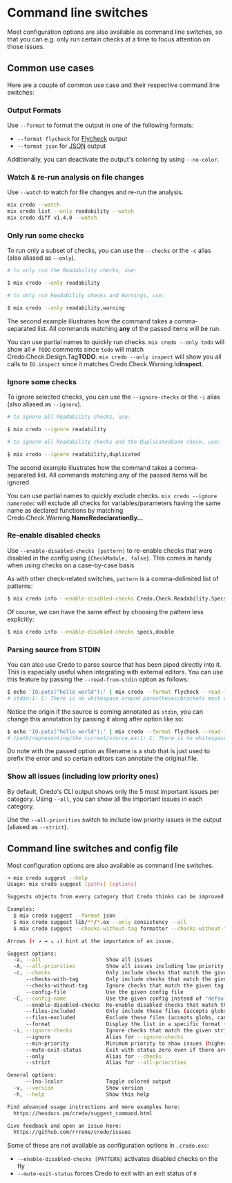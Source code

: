 # Command line switches

Most configuration options are also available as command line switches, so that you can e.g. only run certain checks at a time to focus attention on those issues.


## Common use cases

Here are a couple of common use case and their respective command line switches:


### Output Formats

Use `--format` to format the output in one of the following formats:

- `--format flycheck` for [Flycheck](http://www.flycheck.org/) output
- `--format json` for [JSON](https://www.json.org/) output

Additionally, you can deactivate the output's coloring by using `--no-color`.


### Watch & re-run analysis on file changes

Use `--watch` to watch for file changes and re-run the analysis.

```bash
mix credo --watch
mix credo list --only readability --watch
mix credo diff v1.4.0 --watch
```


### Only run some checks

To run only a subset of checks, you can use the `--checks` or the `-c` alias (also aliased as `--only`).

```bash
# to only run the Readability checks, use:

$ mix credo --only readability

# to only run Readability checks and Warnings, use:

$ mix credo --only readability,warning
```

The second example illustrates how the command takes a comma-separated list. All commands matching **any** of the passed items will be run.

You can use partial names to quickly run checks. `mix credo --only todo` will show all `# TODO` comments since `todo` will match Credo.Check.Design.Tag**TODO**. `mix credo --only inspect` will show you all calls to `IO.inspect` since it matches Credo.Check.Warning.Io**Inspect**.


### Ignore some checks

To ignore selected checks, you can use the `--ignore-checks` or the `-i` alias (also aliased as `--ignore`).

```bash
# to ignore all Readability checks, use:

$ mix credo --ignore readability

# to ignore all Readability checks and the DuplicatedCode check, use:

$ mix credo --ignore readability,duplicated
```

The second example illustrates how the command takes a comma-separated list. All commands matching any of the passed items will be ignored.

You can use partial names to quickly exclude checks. `mix credo --ignore nameredec` will exclude all checks for variables/parameters having the same name as declared functions by matching Credo.Check.Warning.**NameRedeclarationBy...**


### Re-enable disabled checks

Use `--enable-disabled-checks [pattern]` to re-enable checks that were disabled in the config using `{CheckModule, false}`. This comes in handy when using checks on a case-by-case basis

As with other check-related switches, `pattern` is a comma-delimited list of patterns:

```bash
$ mix credo info --enable-disabled-checks Credo.Check.Readability.Specs,Credo.Check.Refactor.DoubleBooleanNegation
```

Of course, we can have the same effect by choosing the pattern less explicitly:

```bash
$ mix credo info --enable-disabled-checks specs,double
```


### Parsing source from STDIN

You can also use Credo to parse source that has been piped directly into it.
This is especially useful when integrating with external editors. You can use this feature by passing the `--read-from-stdin` option as follows:

```bash
$ echo 'IO.puts("hello world");' | mix credo --format flycheck --read-from-stdin
# stdin:1: C: There is no whitespace around parentheses/brackets most of the time, but here there is.
```

Notice the origin if the source is coming annotated as `stdin`, you can change this annotation by passing it along after option like so:

```bash
$ echo 'IO.puts("hello world");' | mix credo --format flycheck --read-from-stdin /path/representing/the_current/source.ex
# /path/representing/the_current/source.ex:1: C: There is no whitespace around parentheses/brackets most of the time, but here there is.
```

Do note with the passed option as filename is a stub that is just used to prefix the error and so certain editors can annotate the original file.


### Show all issues (including low priority ones)

By default, Credo's CLI output shows only the 5 most important issues per category. Using `--all`, you can show all the important issues in each category.

Use the `--all-priorities` switch to include low priority issues in the output (aliased as `--strict`).


## Command line switches and config file

Most configuration options are also available as command line switches.

```bash
➜ mix credo suggest --help
Usage: mix credo suggest [paths] [options]

Suggests objects from every category that Credo thinks can be improved.

Examples:
  $ mix credo suggest --format json
  $ mix credo suggest lib/**/*.ex --only consistency --all
  $ mix credo suggest --checks-without-tag formatter --checks-without-tag controversial

Arrows (↑ ↗ → ↘ ↓) hint at the importance of an issue.

Suggest options:
  -a, --all                     Show all issues
  -A, --all-priorities          Show all issues including low priority ones
  -c, --checks                  Only include checks that match the given strings
      --checks-with-tag         Only include checks that match the given tag (can be used multiple times)
      --checks-without-tag      Ignore checks that match the given tag (can be used multiple times)
      --config-file             Use the given config file
  -C, --config-name             Use the given config instead of "default"
      --enable-disabled-checks  Re-enable disabled checks that match the given strings
      --files-included          Only include these files (accepts globs, can be used multiple times)
      --files-excluded          Exclude these files (accepts globs, can be used multiple times)
      --format                  Display the list in a specific format (json,flycheck,oneline)
  -i, --ignore-checks           Ignore checks that match the given strings
      --ignore                  Alias for --ignore-checks
      --min-priority            Minimum priority to show issues (higher,high,normal,low,ignore or number)
      --mute-exit-status        Exit with status zero even if there are issues
      --only                    Alias for --checks
      --strict                  Alias for --all-priorities

General options:
      --[no-]color              Toggle colored output
  -v, --version                 Show version
  -h, --help                    Show this help

Find advanced usage instructions and more examples here:
  https://hexdocs.pm/credo/suggest_command.html

Give feedback and open an issue here:
  https://github.com/rrrene/credo/issues
```

Some of these are not available as configuration options in `.credo.exs`:

* `--enable-disabled-checks [PATTERN]` activates disabled checks on the fly
* `--mute-exit-status` forces Credo to exit with an exit status of `0`
